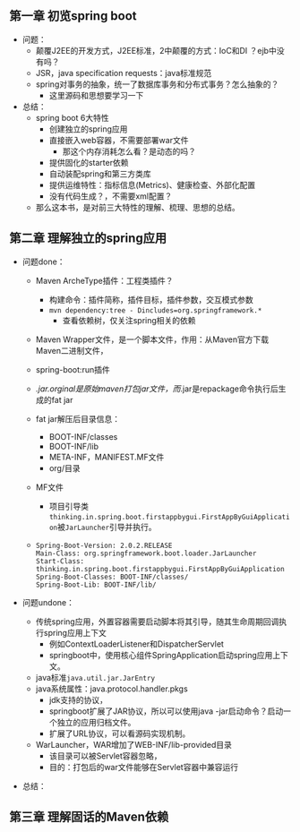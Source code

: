 ## 第一章 初览spring boot

* 问题：
  * 颠覆J2EE的开发方式，J2EE标准，2中颠覆的方式：IoC和DI ？ejb中没有吗？
  * JSR，java specification requests：java标准规范
  * spring对事务的抽象，统一了数据库事务和分布式事务？怎么抽象的？
    * 这里源码和思想要学习一下
* 总结：
  * spring boot 6大特性
    * 创建独立的spring应用
    * 直接嵌入web容器，不需要部署war文件
      * 那这个内存消耗怎么看？是动态的吗？
    * 提供固化的starter依赖
    * 自动装配spring和第三方类库
    * 提供运维特性：指标信息(Metrics)、健康检查、外部化配置
    * 没有代码生成？，不需要xml配置？
  * 那么这本书，是对前三大特性的理解、梳理、思想的总结。



## 第二章 理解独立的spring应用

* 问题done：

  * Maven ArcheType插件：工程类插件？

    * 构建命令：插件简称，插件目标，插件参数，交互模式参数
    * `mvn dependency:tree - Dincludes=org.springframework.*`
      * 查看依赖树，仅关注spring相关的依赖

  * Maven Wrapper文件，是一个脚本文件，作用：从Maven官方下载Maven二进制文件，

  * spring-boot:run插件

  * *.jar.orginal是原始maven打包jar文件，而*.jar是repackage命令执行后生成的fat jar

  * fat jar解压后目录信息：

    * BOOT-INF/classes
    * BOOT-INF/lib
    * META-INF，MANIFEST.MF文件
    * org/目录

  * MF文件

    * 项目引导类`thinking.in.spring.boot.firstappbygui.FirstAppByGuiApplication`被`JarLauncher`引导并执行。

  * ```properties
    Spring-Boot-Version: 2.0.2.RELEASE
    Main-Class: org.springframework.boot.loader.JarLauncher
    Start-Class: thinking.in.spring.boot.firstappbygui.FirstAppByGuiApplication
    Spring-Boot-Classes: BOOT-INF/classes/
    Spring-Boot-Lib: BOOT-INF/lib/
    ```

* 问题undone：

  * 传统spring应用，外置容器需要启动脚本将其引导，随其生命周期回调执行spring应用上下文
    * 例如ContextLoaderListener和DispatcherServlet
    * springboot中，使用核心组件SpringApplication启动spring应用上下文。
  * java标准`java.util.jar.JarEntry`
  * java系统属性：java.protocol.handler.pkgs
    * jdk支持的协议，
    * springboot扩展了JAR协议，所以可以使用java -jar启动命令？启动一个独立的应用归档文件。
    * 扩展了URL协议，可以看源码实现机制。
  * WarLauncher，WAR增加了WEB-INF/lib-provided目录
    * 该目录可以被Servlet容器忽略，
    * 目的：打包后的war文件能够在Servlet容器中兼容运行

* 总结：



## 第三章 理解固话的Maven依赖

